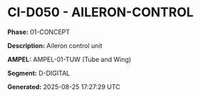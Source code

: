 # CI-D050 - AILERON-CONTROL

**Phase:** 01-CONCEPT

**Description:** Aileron control unit

**AMPEL:** AMPEL-01-TUW (Tube and Wing)

**Segment:** D-DIGITAL

**Generated:** 2025-08-25 17:27:29 UTC
